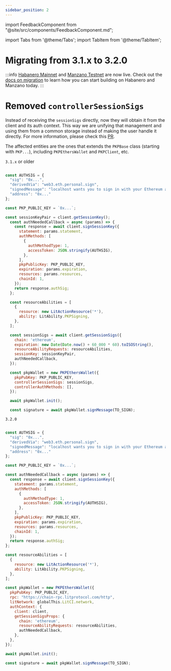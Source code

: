 ```yaml
---
sidebar_position: 2
---
```


import FeedbackComponent from "@site/src/components/FeedbackComponent.md";

import Tabs from '@theme/Tabs';
import TabItem from '@theme/TabItem';

# Migrating from 3.1.x to 3.2.0

:::info
[Habanero Mainnet](../../network/networks/mainnet) and [Manzano Testnet](../../network/networks/testnet) are now live. Check out the [docs on migration](../../network/migration-guide) to learn how you can start building on Habanero and Manzano today. 
:::

# Removed `controllerSessionSigs`

Instead of receiving the `sessionSigs` directly, now they will obtain it from the client and its auth context. This way we are unifying that management and using them from a common storage instead of making the user handle it directly. For more information, please check this [PR](https://github.com/LIT-Protocol/js-sdk/pull/358). 

The affected entities are the ones that extends the `PKPBase` class (starting with `PKP...`), including `PKPEthersWallet` and `PKPClient`, etc.


`3.1.x` or older

```js

const AUTHSIG = {
  "sig": "0x...",
  "derivedVia": "web3.eth.personal.sign",
  "signedMessage": "localhost wants you to sign in with your Ethereum account:\n0x...\n\nHello World\n\nURI: https://localhost/login\nVersion: 1\nChain ID: 1\nNonce: eoeo0dsvyLL2gcHsC\nIssued At: 2023-11-17T15:04:20.324Z\nExpiration Time: 2215-07-14T15:04:20.323Z",
  "address": "0x..."
};

const PKP_PUBLIC_KEY = `0x...`;

const sessionKeyPair = client.getSessionKey();
  const authNeededCallback = async (params) => {
    const response = await client.signSessionKey({
      statement: params.statement,
      authMethods: [
        {
          authMethodType: 1,
          accessToken: JSON.stringify(AUTHSIG),
        },
      ],
      pkpPublicKey: PKP_PUBLIC_KEY,
      expiration: params.expiration,
      resources: params.resources,
      chainId: 1,
    });
    return response.authSig;
  };

  const resourceAbilities = [
    {
      resource: new LitActionResource('*'),
      ability: LitAbility.PKPSigning,
    },
  ];

  const sessionSigs = await client.getSessionSigs({
    chain: 'ethereum',
    expiration: new Date(Date.now() + 60_000 * 60).toISOString(),
    resourceAbilityRequests: resourceAbilities,
    sessionKey: sessionKeyPair,
    authNeededCallback,
  });

  const pkpWallet = new PKPEthersWallet({
    pkpPubKey: PKP_PUBLIC_KEY,
    controllerSessionSigs: sessionSigs,
    controllerAuthMethods: [],
  });

  await pkpWallet.init();

  const signature = await pkpWallet.signMessage(TO_SIGN);
```

`3.2.0`

```js

const AUTHSIG = {
  "sig": "0x...",
  "derivedVia": "web3.eth.personal.sign",
  "signedMessage": "localhost wants you to sign in with your Ethereum account:\n0x...\n\nHello World\n\nURI: https://localhost/login\nVersion: 1\nChain ID: 1\nNonce: eoeo0dsvyLL2gcHsC\nIssued At: 2023-11-17T15:04:20.324Z\nExpiration Time: 2215-07-14T15:04:20.323Z",
  "address": "0x..."
};

const PKP_PUBLIC_KEY = `0x...`;

const authNeededCallback = async (params) => {
  const response = await client.signSessionKey({
    statement: params.statement,
    authMethods: [
      {
        authMethodType: 1,
        accessToken: JSON.stringify(AUTHSIG),
      },
    ],
    pkpPublicKey: PKP_PUBLIC_KEY,
    expiration: params.expiration,
    resources: params.resources,
    chainId: 1,
  });
  return response.authSig;
};

const resourceAbilities = [
  {
    resource: new LitActionResource('*'),
    ability: LitAbility.PKPSigning,
  },
];

const pkpWallet = new PKPEthersWallet({
  pkpPubKey: PKP_PUBLIC_KEY,
  rpc: "https://chain-rpc.litprotocol.com/http",
  litNetwork: globalThis.LitCI.network,
  authContext: {
    client: client,
    getSessionSigsProps: {
      chain: 'ethereum',
      resourceAbilityRequests: resourceAbilities,
      authNeededCallback,
    },
  },
});

await pkpWallet.init();

const signature = await pkpWallet.signMessage(TO_SIGN);
```
<FeedbackComponent/>
